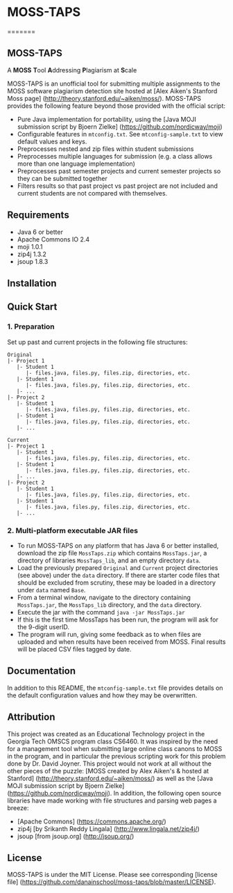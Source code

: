 # MOSS-TAPS
=======
## MOSS-TAPS
A **MOSS** **T**ool **A**ddressing **P**lagiarism at **S**cale

MOSS-TAPS is an unofficial tool for submitting multiple assignments to the MOSS software plagiarism detection site hosted at [Alex Aiken's Stanford Moss page] (http://theory.stanford.edu/~aiken/moss/).  MOSS-TAPS provides the following feature beyond those provided with the official script:
*   Pure Java implementation for portability, using the [Java MOJI submission script by Bjoern Zielke] (https://github.com/nordicway/moji)
*   Configurable features in  `mtconfig.txt`.  See `mtconfig-sample.txt` to view default values and keys.
*   Preprocesses nested and zip files within student submissions
*   Preprocesses multiple languages for submission (e.g. a class allows more than one language implementation)
*   Preprocesses past semester projects and current semester projects so they can be submitted together
*   Filters results so that past project vs past project are not included and current students are not compared with themselves.

## Requirements
* Java 6 or better
* Apache Commons IO 2.4
* moji 1.0.1
* zip4j 1.3.2
* jsoup 1.8.3

## Installation
## Quick Start

### 1. Preparation
Set up past and current projects in the following file structures:

```
Original
|- Project 1
   |- Student 1
      |- files.java, files.py, files.zip, directories, etc.
   |- Student 1
      |- files.java, files.py, files.zip, directories, etc.
   |- ...
|- Project 2
   |- Student 1
      |- files.java, files.py, files.zip, directories, etc.
   |- Student 1
      |- files.java, files.py, files.zip, directories, etc.
   |- ...
   
Current
|- Project 1
   |- Student 1
      |- files.java, files.py, files.zip, directories, etc.
   |- Student 1
      |- files.java, files.py, files.zip, directories, etc.
   |- ...
|- Project 2
   |- Student 1
      |- files.java, files.py, files.zip, directories, etc.
   |- Student 1
      |- files.java, files.py, files.zip, directories, etc.
   |- ...
```
### 2. Multi-platform executable JAR files
* To run MOSS-TAPS on any platform that has Java 6 or better installed, download the zip file `MossTaps.zip` which contains `MossTaps.jar`, a directory of libraries `MossTaps_lib`, and an empty directory `data`.  
* Load the previously prepared `Original` and `Current` project directories (see above) under the `data` directory.  If there are starter code files that should be excluded from scrutiny, these may be loaded in a directory under `data` named `Base`.
* From a terminal window, navigate to the directory containing `MossTaps.jar`, the `MossTaps_lib` directory, and the `data` directory.  
*  Execute  the jar with the command `java -jar MossTaps.jar`
*  If this is the first time MossTaps has been run, the program will ask for the 9-digit userID.
*  The program will run, giving some feedback as to when files are uploaded and when results have been received from MOSS.  Final results will be placed CSV files tagged by date.

## Documentation
In addition to this README, the `mtconfig-sample.txt` file provides details on the default configuration values and how they may be overwritten. 
## Attribution
This project was created as an Educational Technology project in the Georgia Tech OMSCS program class CS6460.  It was inspired by the need for a management tool when submitting large online class canons to MOSS in the program, and in particular the previous scripting work for this problem done by Dr. David Joyner.
This project would not work at all without the other pieces of the puzzle: [MOSS created by Alex Aiken's & hosted at Stanford] (http://theory.stanford.edu/~aiken/moss/) as well as the [Java MOJI submission script by Bjoern Zielke] (https://github.com/nordicway/moji).  In addition, the following open source libraries have made working with file structures and parsing web pages a breeze:
* [Apache Commons] (https://commons.apache.org/)
* zip4j [by Srikanth Reddy Lingala] (http://www.lingala.net/zip4j/)
* jsoup [from jsoup.org] (http://jsoup.org/)

## License
MOSS-TAPS is under the MIT License.  Please see corresponding [license file] (https://github.com/danainschool/moss-taps/blob/master/LICENSE).
